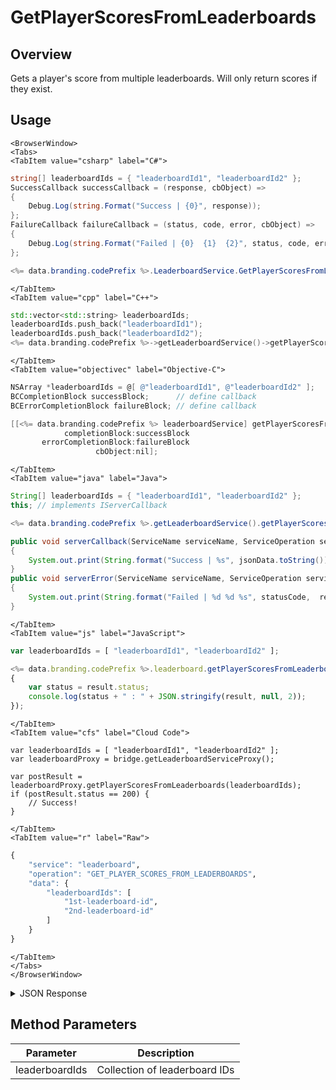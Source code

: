 # GetPlayerScoresFromLeaderboards
## Overview
Gets a player's score from multiple leaderboards. Will only return scores if they exist.

<PartialServop service_name="leaderboard" operation_name="GET_PLAYER_SCORES_FROM_LEADERBOARDS" />

## Usage

```mdx-code-block
<BrowserWindow>
<Tabs>
<TabItem value="csharp" label="C#">
```

```csharp
string[] leaderboardIds = { "leaderboardId1", "leaderboardId2" };
SuccessCallback successCallback = (response, cbObject) =>
{
    Debug.Log(string.Format("Success | {0}", response));
};
FailureCallback failureCallback = (status, code, error, cbObject) =>
{
    Debug.Log(string.Format("Failed | {0}  {1}  {2}", status, code, error));
};

<%= data.branding.codePrefix %>.LeaderboardService.GetPlayerScoresFromLeaderboards(leaderboardIds, successCallback, failureCallback);
```

```mdx-code-block
</TabItem>
<TabItem value="cpp" label="C++">
```

```cpp
std::vector<std::string> leaderboardIds;
leaderboardIds.push_back("leaderboardId1");
leaderboardIds.push_back("leaderboardId2");
<%= data.branding.codePrefix %>->getLeaderboardService()->getPlayerScoresFromLeaderboards(leaderboardIds, this);
```

```mdx-code-block
</TabItem>
<TabItem value="objectivec" label="Objective-C">
```

```objectivec
NSArray *leaderboardIds = @[ @"leaderboardId1", @"leaderboardId2" ];
BCCompletionBlock successBlock;      // define callback
BCErrorCompletionBlock failureBlock; // define callback

[[<%= data.branding.codePrefix %> leaderboardService] getPlayerScoresFromLeaderboards:leaderboardIds
            completionBlock:successBlock
       errorCompletionBlock:failureBlock
                   cbObject:nil];
```

```mdx-code-block
</TabItem>
<TabItem value="java" label="Java">
```

```java
String[] leaderboardIds = { "leaderboardId1", "leaderboardId2" };
this; // implements IServerCallback

<%= data.branding.codePrefix %>.getLeaderboardService().getPlayerScoresFromLeaderboards(leaderboardIds, this);

public void serverCallback(ServiceName serviceName, ServiceOperation serviceOperation, JSONObject jsonData)
{
    System.out.print(String.format("Success | %s", jsonData.toString()));
}
public void serverError(ServiceName serviceName, ServiceOperation serviceOperation, int statusCode, int reasonCode, String jsonError)
{
    System.out.print(String.format("Failed | %d %d %s", statusCode,  reasonCode, jsonError.toString()));
}
```

```mdx-code-block
</TabItem>
<TabItem value="js" label="JavaScript">
```

```javascript
var leaderboardIds = [ "leaderboardId1", "leaderboardId2" ];

<%= data.branding.codePrefix %>.leaderboard.getPlayerScoresFromLeaderboards(leaderboardIds, result =>
{
	var status = result.status;
	console.log(status + " : " + JSON.stringify(result, null, 2));
});
```

```mdx-code-block
</TabItem>
<TabItem value="cfs" label="Cloud Code">
```

```cfscript
var leaderboardIds = [ "leaderboardId1", "leaderboardId2" ];
var leaderboardProxy = bridge.getLeaderboardServiceProxy();

var postResult = leaderboardProxy.getPlayerScoresFromLeaderboards(leaderboardIds);
if (postResult.status == 200) {
    // Success!
}
```

```mdx-code-block
</TabItem>
<TabItem value="r" label="Raw">
```

```r
{
	"service": "leaderboard",
	"operation": "GET_PLAYER_SCORES_FROM_LEADERBOARDS",
	"data": {
		"leaderboardIds": [
			"1st-leaderboard-id",
			"2nd-leaderboard-id"
		]
	}
}
```

```mdx-code-block
</TabItem>
</Tabs>
</BrowserWindow>
```

<details>
<summary>JSON Response</summary>

```json
{
	"status": 200,
	"data": {
		"scores": [{
			"score": 100,
			"data": {
				"test": "testdata"
			},
			"createdAt": 1484933569566,
			"updatedAt": 1484933569566,
			"leaderboardId": "testLeaderboard",
			"versionId": 150
		}, {
			"score": 10,
			"data": null,
			"createdAt": 1484933681216,
			"updatedAt": 1484933681216,
			"leaderboardId": "testLeaderboard2",
			"versionId": 3
		}]
	}
}
```
</details>

## Method Parameters
Parameter | Description
--------- | -----------
leaderboardIds | Collection of leaderboard IDs


